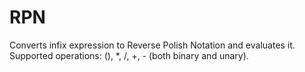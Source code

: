 # RPN
Converts infix expression to Reverse Polish Notation and evaluates it. Supported operations: (), *, /, +, - (both binary and unary).
